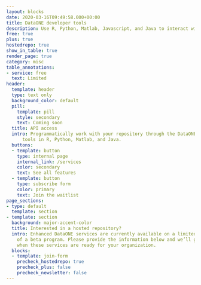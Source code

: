 ```yaml
---
layout: blocks
date: 2020-03-16T09:49:58.000+00:00
title: DataONE developer tools
description: Use R, Python, Matlab, Javascript, and Java to interact with DataONE services
free: true
plus: true
hostedrepo: true
show_in_table: true
render_page: true
category: misc
table_annotations:
- service: free
  text: Limited
header:
  template: header
  type: text only
  background_color: default
  pill:
    template: pill
    style: secondary
    text: Coming soon
  title: API access
  intro: Programmatically work with your repository through the DataONE
      tools in R, Python, Matlab, and Java.
  buttons:
  - template: button
    type: internal page
    internal_link: /services
    color: secondary
    text: See all features
  - template: button
    type: subscribe form
    color: primary
    text: Join the waitlist
page_sections:
- type: default
  template: section
- template: section
  background: major-accent-color
  title: Interested in a hosted repository?
  intro: Enhanced DataONE services are currently available on a limited basis as part
    of a beta program. Please provide the information below and we’ll get in touch
    when these services are ready for your organization.
  blocks:
  - template: join-form
    precheck_hostedrepo: true
    precheck_plus: false
    precheck_newsletter: false
---
```


